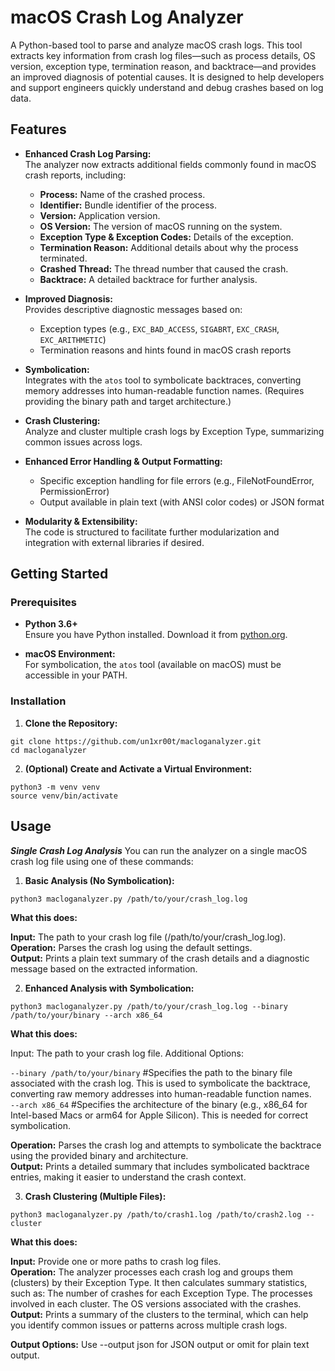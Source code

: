 # macOS Crash Log Analyzer

A Python-based tool to parse and analyze macOS crash logs. This tool extracts key information from crash log files—such as process details, OS version, exception type, termination reason, and backtrace—and provides an improved diagnosis of potential causes. It is designed to help developers and support engineers quickly understand and debug crashes based on log data.

## Features

- **Enhanced Crash Log Parsing:**  
  The analyzer now extracts additional fields commonly found in macOS crash reports, including:
  - **Process:** Name of the crashed process.
  - **Identifier:** Bundle identifier of the process.
  - **Version:** Application version.
  - **OS Version:** The version of macOS running on the system.
  - **Exception Type & Exception Codes:** Details of the exception.
  - **Termination Reason:** Additional details about why the process terminated.
  - **Crashed Thread:** The thread number that caused the crash.
  - **Backtrace:** A detailed backtrace for further analysis.

- **Improved Diagnosis:**  
  Provides descriptive diagnostic messages based on:
  - Exception types (e.g., `EXC_BAD_ACCESS`, `SIGABRT`, `EXC_CRASH`, `EXC_ARITHMETIC`)
  - Termination reasons and hints found in macOS crash reports

- **Symbolication:**  
  Integrates with the `atos` tool to symbolicate backtraces, converting memory addresses into human-readable function names. (Requires providing the binary path and target architecture.)

- **Crash Clustering:**  
  Analyze and cluster multiple crash logs by Exception Type, summarizing common issues across logs.

- **Enhanced Error Handling & Output Formatting:**  
  - Specific exception handling for file errors (e.g., FileNotFoundError, PermissionError)
  - Output available in plain text (with ANSI color codes) or JSON format

- **Modularity & Extensibility:**  
  The code is structured to facilitate further modularization and integration with external libraries if desired.

## Getting Started

### Prerequisites

- **Python 3.6+**  
  Ensure you have Python installed. Download it from [python.org](https://www.python.org/).

- **macOS Environment:**  
  For symbolication, the `atos` tool (available on macOS) must be accessible in your PATH.

### Installation

1. **Clone the Repository:**
   
`git clone https://github.com/un1xr00t/macloganalyzer.git`
  <br />
`cd macloganalyzer`

   
2. **(Optional) Create and Activate a Virtual Environment:**

`python3 -m venv venv`
  <br />
`source venv/bin/activate`
   
## Usage

***Single Crash Log Analysis***
You can run the analyzer on a single macOS crash log file using one of these commands:

1. **Basic Analysis (No Symbolication):**

`python3 macloganalyzer.py /path/to/your/crash_log.log`

**What this does:**

**Input:** The path to your crash log file (/path/to/your/crash_log.log).
<br />
**Operation:** Parses the crash log using the default settings.
<br />
**Output:** Prints a plain text summary of the crash details and a diagnostic message based on the extracted information.
    
2. **Enhanced Analysis with Symbolication:**

`python3 macloganalyzer.py /path/to/your/crash_log.log --binary /path/to/your/binary --arch x86_64`

**What this does:**

Input: The path to your crash log file.
Additional Options:

`--binary /path/to/your/binary` #Specifies the path to the binary file associated with the crash log. This is used to symbolicate the backtrace, converting raw memory addresses into human-readable function names.
<br />
`--arch x86_64` #Specifies the architecture of the binary (e.g., x86_64 for Intel-based Macs or arm64 for Apple Silicon). This is needed for correct symbolication.

**Operation:** Parses the crash log and attempts to symbolicate the backtrace using the provided binary and architecture.
<br />
**Output:** Prints a detailed summary that includes symbolicated backtrace entries, making it easier to understand the crash context.

3. **Crash Clustering (Multiple Files):**

`python3 macloganalyzer.py /path/to/crash1.log /path/to/crash2.log --cluster`

**What this does:**

**Input:** Provide one or more paths to crash log files.
<br />
**Operation:** The analyzer processes each crash log and groups them (clusters) by their Exception Type. It then calculates summary statistics, such as:
        The number of crashes for each Exception Type.
        The processes involved in each cluster.
        The OS versions associated with the crashes.
<br />
**Output:** Prints a summary of the clusters to the terminal, which can help you identify common issues or patterns across multiple crash logs.

**Output Options:**
Use --output json for JSON output or omit for plain text output.
